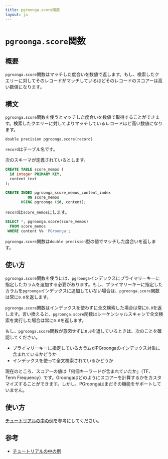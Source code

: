 ```yaml
---
title: pgroonga.score関数
layout: ja
---
```


# `pgroonga.score`関数

## 概要

`pgroonga.score`関数はマッチした度合いを数値で返します。もし、検索したクエリーに対してそのレコードがマッチしているほどそのレコードのスコアーは高い数値になります。

## 構文

`pgroonga.score`関数を使うとマッチした度合いを数値で取得することができます。検索したクエリーに対してよりマッチしているレコードほど高い数値になります。

```text
double precision pgroonga.score(record)
```

`record`はテーブル名です。

次のスキーマが定義されているとします。

```sql
CREATE TABLE score_memos (
  id integer PRIMARY KEY,
  content text
);

CREATE INDEX pgroonga_score_memos_content_index
          ON score_memos
       USING pgroonga (id, content);
```

`record`は`score_memos`にします。

```sql
SELECT *, pgroonga.score(score_memos)
  FROM score_memos
 WHERE content %% 'PGroonga';
```

`pgroonga.score`関数は`double precision`型の値でマッチした度合いを返します。

## 使い方

`pgroonga.score`関数を使うには、`pgroonga`インデックスにプライマリーキーに指定したカラムを追加する必要があります。もし、プライマリーキーに指定したカラムを`pgroonga`インデックスに追加していない場合は、`pgroonga.score`関数は常に`0.0`を返します。

`pgroonga.score`関数はインデックスを使わずに全文検索した場合は常に`0.0`を返します。言い換えると、`pgroonga.score`関数はシーケンシャルスキャンで全文検索を実行した場合は常に`0.0`を返します。

もし、`pgroonga.score`関数が意図せずに`0.0`を返しているときは、次のことを確認してください。

  * プライマリーキーに指定しているカラムがPGroongaのインデックス対象に含まれているかどうか
  * インデックスを使って全文検索されているかどうか

現在のところ、スコアーの値は「何個キーワードが含まれていたか」（TF、Term Frequency）です。Groongaはどのようにスコアーを計算するかをカスタマイズすることができます。しかし、PGroongaはまだその機能をサポートしていません。

## 使い方

[チュートリアルの中の例](../../tutorial/#score)を参考にしてください。

## 参考

  * [チュートリアルの中の例](../../tutorial/#score)
